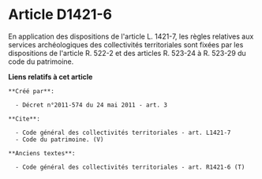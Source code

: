 # Article D1421-6

En application des dispositions de l'article L. 1421-7, les règles relatives aux services archéologiques des collectivités
territoriales sont fixées par les dispositions de l'article R. 522-2 et des articles R. 523-24 à R. 523-29 du code du
patrimoine.

**Liens relatifs à cet article**

	**Créé par**:

	  - Décret n°2011-574 du 24 mai 2011 - art. 3

	**Cite**:

	  - Code général des collectivités territoriales - art. L1421-7
	  - Code du patrimoine. (V)

	**Anciens textes**:

	  - Code général des collectivités territoriales - art. R1421-6 (T)
